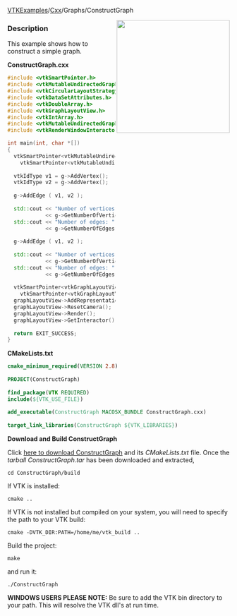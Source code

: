 [VTKExamples](Home)/[Cxx](Cxx)/Graphs/ConstructGraph

<img align="right" src="https://github.com/lorensen/VTKExamples/raw/master/Testing/Baseline/Graphs/TestConstructGraph.png" width="256" />

### Description
This example shows how to construct a simple graph.

**ConstructGraph.cxx**
```c++
#include <vtkSmartPointer.h>
#include <vtkMutableUndirectedGraph.h>
#include <vtkCircularLayoutStrategy.h>
#include <vtkDataSetAttributes.h>
#include <vtkDoubleArray.h>
#include <vtkGraphLayoutView.h>
#include <vtkIntArray.h>
#include <vtkMutableUndirectedGraph.h>
#include <vtkRenderWindowInteractor.h>

int main(int, char *[])
{
  vtkSmartPointer<vtkMutableUndirectedGraph> g = 
    vtkSmartPointer<vtkMutableUndirectedGraph>::New();
 
  vtkIdType v1 = g->AddVertex();
  vtkIdType v2 = g->AddVertex();
 
  g->AddEdge ( v1, v2 );
 
  std::cout << "Number of vertices: "
            << g->GetNumberOfVertices() << std::endl;
  std::cout << "Number of edges: "
            << g->GetNumberOfEdges() << std::endl;
 
  g->AddEdge ( v1, v2 );
 
  std::cout << "Number of vertices: "
            << g->GetNumberOfVertices() << std::endl;
  std::cout << "Number of edges: "
            << g->GetNumberOfEdges() << std::endl;
 
  vtkSmartPointer<vtkGraphLayoutView> graphLayoutView = 
    vtkSmartPointer<vtkGraphLayoutView>::New();
  graphLayoutView->AddRepresentationFromInput(g);
  graphLayoutView->ResetCamera();
  graphLayoutView->Render();
  graphLayoutView->GetInteractor()->Start();
  
  return EXIT_SUCCESS;
}
```
**CMakeLists.txt**
```cmake
cmake_minimum_required(VERSION 2.8)
 
PROJECT(ConstructGraph)
 
find_package(VTK REQUIRED)
include(${VTK_USE_FILE})
 
add_executable(ConstructGraph MACOSX_BUNDLE ConstructGraph.cxx)
 
target_link_libraries(ConstructGraph ${VTK_LIBRARIES})
```

**Download and Build ConstructGraph**

Click [here to download ConstructGraph](https://github.com/lorensen/VTKWikiExamplesTarballs/raw/master/ConstructGraph.tar) and its *CMakeLists.txt* file.
Once the *tarball ConstructGraph.tar* has been downloaded and extracted,
```
cd ConstructGraph/build 
```
If VTK is installed:
```
cmake ..
```
If VTK is not installed but compiled on your system, you will need to specify the path to your VTK build:
```
cmake -DVTK_DIR:PATH=/home/me/vtk_build ..
```
Build the project:
```
make
```
and run it:
```
./ConstructGraph
```
**WINDOWS USERS PLEASE NOTE:** Be sure to add the VTK bin directory to your path. This will resolve the VTK dll's at run time.

